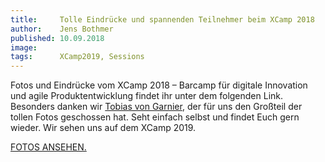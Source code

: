 ```yaml
---
title:     Tolle Eindrücke und spannenden Teilnehmer beim XCamp 2018
author:    Jens Bothmer
published: 10.09.2018
image:     
tags:      XCamp2019, Sessions
---
```

Fotos und Eindrücke vom XCamp 2018 – Barcamp für digitale Innovation und agile Produktentwicklung findet ihr unter dem folgenden Link. Besonders danken wir [Tobias von Garnier](https://von-garnier.jimdo.com/), der für uns den Großteil der tollen Fotos geschossen hat. Seht einfach selbst und findet Euch gern wieder. Wir sehen uns auf dem XCamp 2019.

<a class="fusion-button-text" target="_blank" href="https://xcamp.co/download/Fotos_XCamp18/">FOTOS ANSEHEN.</a>
